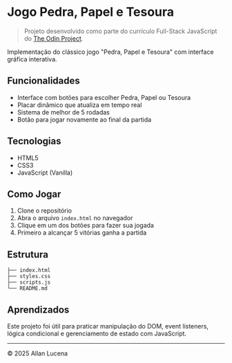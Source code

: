 # Jogo Pedra, Papel e Tesoura

> Projeto desenvolvido como parte do currículo Full-Stack JavaScript do [The Odin Project](https://www.theodinproject.com/).

Implementação do clássico jogo "Pedra, Papel e Tesoura" com interface gráfica interativa.

## Funcionalidades

- Interface com botões para escolher Pedra, Papel ou Tesoura
- Placar dinâmico que atualiza em tempo real
- Sistema de melhor de 5 rodadas
- Botão para jogar novamente ao final da partida

## Tecnologias

- HTML5
- CSS3
- JavaScript (Vanilla)

## Como Jogar

1. Clone o repositório
2. Abra o arquivo `index.html` no navegador
3. Clique em um dos botões para fazer sua jogada
4. Primeiro a alcançar 5 vitórias ganha a partida

## Estrutura

```
├── index.html
├── styles.css
├── scripts.js
└── README.md
```

## Aprendizados

Este projeto foi útil para praticar manipulação do DOM, event listeners, lógica condicional e gerenciamento de estado com JavaScript.

---

© 2025 Allan Lucena
